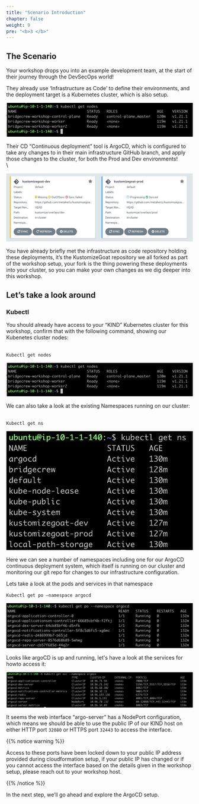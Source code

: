 ```yaml
---
title: "Scenario Introduction"
chapter: false
weight: 9
pre: "<b>3 </b>"
---
```


## The Scenario

Your workshop drops you into an example development team, at the start of their journey through the DevSecOps world! 

They already use ‘Infrastructure as Code’ to define their environments, and the deployment target is a Kubernetes cluster, which is also setup.


![alt_text](images/kubectlGetNodes.png "image_tooltip")


Their CD “Continuous deployment” tool is ArgoCD, which is configured to take any changes to in their main infrastructure GitHub branch, and apply those changes to the cluster, for both the Prod and Dev environments! \
 \

![alt_text](images/ArgoEnvironments.png "image_tooltip")


You have already briefly met the infrastructure as code repository holding these deployments, it’s the KustomizeGoat repository we all forked as part of the workshop setup, your fork is the thing powering these deployments into your cluster, so you can make your own changes as we dig deeper into this workshop.


## Let’s take a look around

### Kubectl 

You should already have access to your “KIND” Kubernetes cluster for this workshop, confirm that with the following command, showing our Kubenetes cluster nodes:


```

Kubectl get nodes

```


![alt_text](images/kubectlGetNodes.png "image_tooltip")


We can also take a look at the existing Namespaces running on our cluster: 

```

Kubectl get ns 
```


![alt_text](images/kubectlGetNs.png "image_tooltip")


Here we can see a number of namespaces including one for our ArgoCD continuous deployment system, which itself is running on our cluster and monitoring our git repo for changes to our infrastructure configuration.

Lets take a look at the pods and services in that namespace

``` 
Kubectl get po –namespace argocd

```


![alt_text](images/argoKubectlGetPod.png "image_tooltip")


Looks like argoCD is up and running, let's have a look at the services for howto access it: 

![alt_text](images/argoKubectlGetSvc.png "image_tooltip")


It seems the web interface “argo-server” has a NodePort configuration, which means we should be able to use the public IP of our KIND host on either HTTP port `32080` or HTTPS port `32443` to access the interface.

{{% notice warning %}}
<p style='text-align: left;'>
Access to these ports have been locked down to your public IP address provided during cloudformation setup, if your public IP has changed or if you cannot access the interface based on the details given in the workshop setup, please reach out to your workshop host.
</p>
{{% /notice %}}


In the next step, we’ll go ahead and explore the ArgoCD setup.
